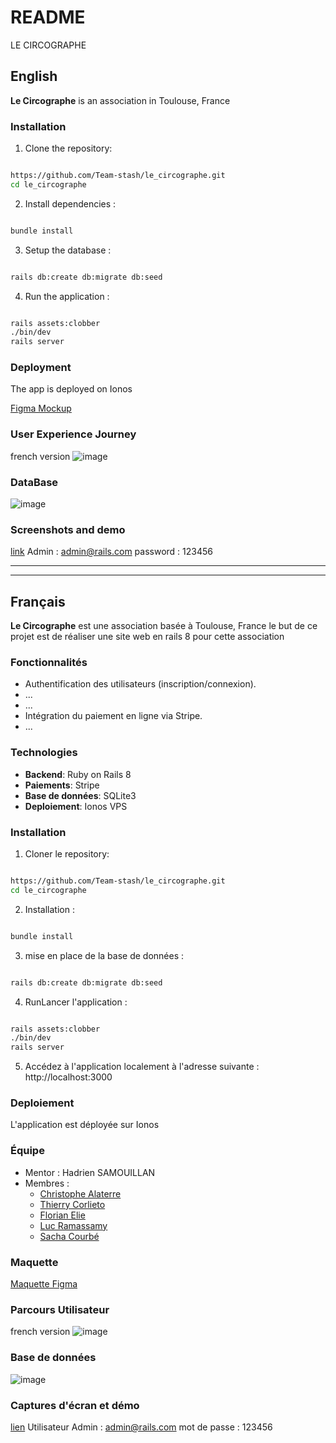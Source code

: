 # README

LE CIRCOGRAPHE

## English
 
**Le Circographe** is an association in Toulouse, France

### Installation

1. Clone the repository:

```bash

https://github.com/Team-stash/le_circographe.git
cd le_circographe
```

2. Install dependencies :

```bash

bundle install
```

3. Setup the database :

```bash

rails db:create db:migrate db:seed
```

4. Run the application :

```bash

rails assets:clobber
./bin/dev
rails server
```

### Deployment

The app is deployed on Ionos

[Figma Mockup](https://www.figma.com/design/EDzWXstQDroP9qsXQeDJ0n/Untitled?node-id=0-1&t=L5nyuxxAHArehDCo-0)

### User Experience Journey

french version
![image](https://github.com/user-attachments/assets/1cd3617d-61bd-4ad7-bd50-9029877bcb8b)

### DataBase

![image](https://github.com/user-attachments/assets/04ab7878-7da6-48bf-95f4-8f11bdd28eda)

### Screenshots and demo

[link](http://87.106.173.45:3000/)
Admin : admin@rails.com
password : 123456

---

---

## Français

**Le Circographe** est une association basée à Toulouse, France
le but de ce projet est de réaliser une site web en rails 8 pour cette association

### Fonctionnalités

- Authentification des utilisateurs (inscription/connexion).
- ...
- ...
- Intégration du paiement en ligne via Stripe.
- ...

### Technologies

- **Backend**: Ruby on Rails 8
- **Paiements**: Stripe
- **Base de données**: SQLite3
- **Deploiement**: Ionos VPS

### Installation

1. Cloner le repository:

```bash

https://github.com/Team-stash/le_circographe.git
cd le_circographe
```

2. Installation :

```bash

bundle install
```

3. mise en place de la base de données :

```bash

rails db:create db:migrate db:seed
```

4. RunLancer l'application :

```bash

rails assets:clobber
./bin/dev
rails server
```

5. Accédez à l'application localement à l'adresse suivante : http://localhost:3000

### Deploiement

L'application est déployée sur Ionos

### Équipe

- Mentor : Hadrien SAMOUILLAN
- Membres :
  - [Christophe Alaterre](https://github.com/AkaKwak)
  - [Thierry Corlieto](https://github.com/hellijah)
  - [Florian Elie](https://github.com/Elie-Kauptairr)
  - [Luc Ramassamy](https://github.com/Warzieram)
  - [Sacha Courbé](https://github.com/Sachathp)

### Maquette

[Maquette Figma](https://www.figma.com/design/EDzWXstQDroP9qsXQeDJ0n/Untitled?node-id=0-1&t=L5nyuxxAHArehDCo-0)

### Parcours Utilisateur

french version
![image](https://github.com/user-attachments/assets/1cd3617d-61bd-4ad7-bd50-9029877bcb8b)

### Base de données

![image](https://github.com/user-attachments/assets/04ab7878-7da6-48bf-95f4-8f11bdd28eda)

### Captures d'écran et démo

[lien](http://87.106.173.45:3000/)
Utilisateur Admin : admin@rails.com
mot de passe : 123456
